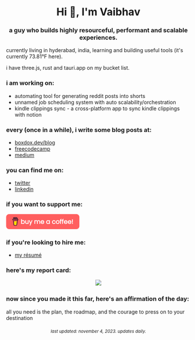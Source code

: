 <h1 align="center">Hi 👋, I'm Vaibhav</h1>
<h3 align="center">a guy who builds highly resourceful, performant and scalable experiences.</h3>

<p>currently living in hyderabad, india, learning and building useful tools (it's currently 73.81°F here).</p>

<p>i have three.js, rust and tauri.app on my bucket list.</p>

### i am working on:
- automating tool for generating reddit posts into shorts
- unnamed job scheduling system with auto scalability/orchestration
- kindle clippings sync - a cross-platform app to sync kindle clippings with notion

### every (once in a while), i write some blog posts at:
- [boxdox.dev/blog](https://boxdox.dev/blog/)
- [freecodecamp](https://www.freecodecamp.org/news/author/boxdox/)
- [medium](https://medium.com/@vaibhavkandwal)

### you can find me on:
- [twitter](https://twitter.com/vaibhav_kandwal)
- [linkedin](https://www.linkedin.com/in/vaibhavkandwal/)

### if you want to support me:
<a href="https://www.buymeacoffee.com/boxdox" target="_blank" rel="noopener noreferrer">
  <img src="assets/buy-coffee.png" width="200" alt="buy me a coffee" />
</a>

### if you're looking to hire me:
- [my résumé](https://github.com/boxdox/resume/releases/latest/download/resume.pdf)

### here's my report card:

<p align="center">
<img src="https://github-readme-stats.vercel.app/api?username=boxdox&show_icons=true&count_private=true&theme=dracula" />
</p>

### now since you made it this far, here's an affirmation of the day:
all you need is the plan, the roadmap, and the courage to press on to your destination

<p align="center"><sub><em>last updated: november 4, 2023. updates daily.</em></sub></p>
